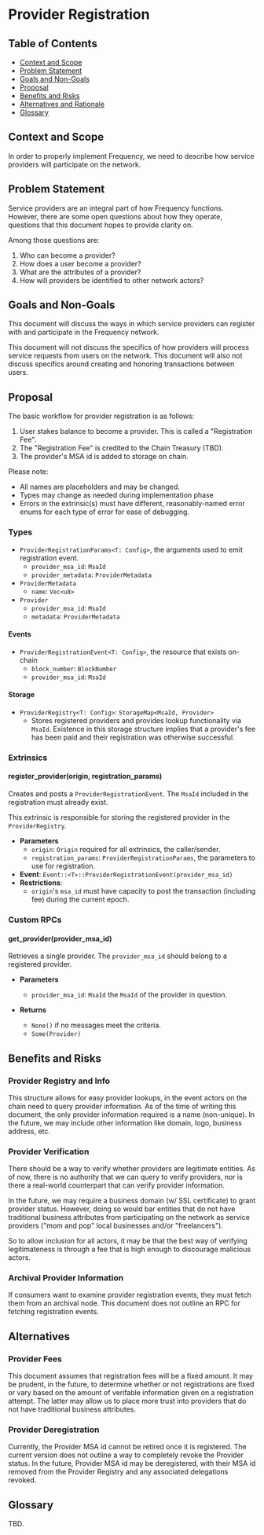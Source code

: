 # Provider Registration

## Table of Contents
* [Context and Scope](#context-and-scope)
* [Problem Statement](#problem-statement)
* [Goals and Non-Goals](#goals-and-non-goals)
* [Proposal](#proposal)
* [Benefits and Risks](#benefits-and-risks)
* [Alternatives and Rationale](#alternatives-and-rationale)
* [Glossary](#glossary)

## Context and Scope
In order to properly implement Frequency, we need to describe how service providers
will participate on the network.

## Problem Statement
Service providers are an integral part of how Frequency functions. However, there are
some open questions about how they operate, questions that this document hopes
to provide clarity on.

Among those questions are:

1. Who can become a provider?
1. How does a user become a provider?
1. What are the attributes of a provider?
1. How will providers be identified to other network actors?

## Goals and Non-Goals
This document will discuss the ways in which service providers can register with
and participate in the Frequency network.

This document will not discuss the specifics of how providers will process
service requests from users on the network. This document will also not discuss
specifics around creating and honoring transactions between users.

## Proposal
The basic workflow for provider registration is as follows:
1. User stakes balance to become a provider. This is called a "Registration Fee".
1. The "Registration Fee" is credited to the Chain Treasury (TBD).
1. The provider's MSA id is added to storage on chain.

Please note:
* All names are placeholders and may be changed.
* Types may change as needed during implementation phase
* Errors in the extrinsic(s) must have different, reasonably-named error enums
  for each type of error for ease of debugging.

### Types
* `ProviderRegistrationParams<T: Config>`, the arguments used to emit registration event.
  * `provider_msa_id`: `MsaId`
  * `provider_metadata`: `ProviderMetadata`
* `ProviderMetadata`
  * `name`: `Vec<u8>`
* `Provider`
  * `provider_msa_id`: `MsaId`
  * `metadata`: `ProviderMetadata`

#### Events
* `ProviderRegistrationEvent<T: Config>`, the resource that exists on-chain
  * `block_number`: `BlockNumber`
  * `provider_msa_id`: `MsaId`

#### Storage
* `ProviderRegistry<T: Config>`: `StorageMap<MsaId, Provider>`
  * Stores registered providers and provides lookup functionality via `MsaId`.
    Existence in this storage structure implies that a provider's fee has been
    paid and their registration was otherwise successful.

### Extrinsics
#### register_provider(origin, registration_params)
Creates and posts a `ProviderRegistrationEvent`. The `MsaId`
included in the registration must already exist.

This extrinsic is responsible for storing the registered provider in the
`ProviderRegistry`.

* **Parameters**
  * `origin`: `Origin`  required for all extrinsics, the caller/sender.
  * `registration_params`: `ProviderRegistrationParams`, the parameters to use for registration.
* **Event**:  `Event::<T>::ProviderRegistrationEvent(provider_msa_id)`
* **Restrictions**:
  * `origin`'s `msa_id` must have capacity to post the transaction (including fee) during the current epoch.


### Custom RPCs
#### get_provider(provider_msa_id)
Retrieves a single provider. The `provider_msa_id` should belong to a registered
provider.

* **Parameters**
  * `provider_msa_id`: `MsaId` the `MsaId` of the provider in question.

* **Returns**
  * `None()` if no messages meet the criteria.
  * `Some(Provider)`

## Benefits and Risks
### Provider Registry and Info
This structure allows for easy provider lookups, in the event actors on the
chain need to query provider information. As of the time of writing this
document, the only provider information required is a name (non-unique). In the
future, we may include other information like domain, logo, business address, etc.

### Provider Verification
There should be a way to verify whether providers are legitimate entities. As of
now, there is no authority that we can query to verify providers, nor is there a
real-world counterpart that can verify provider information.

In the future, we may require a business domain (w/ SSL certificate) to grant
provider status. However, doing so would bar entities that do not have
traditional business attributes from participating on the network as service
providers ("mom and pop" local businesses and/or "freelancers").

So to allow inclusion for all actors, it may be that the best way of verifying
legitimateness is through a fee that is high enough to discourage malicious actors.

### Archival Provider Information
If consumers want to examine provider registration events, they
must fetch them from an archival node. This document does not outline an RPC for
fetching registration events.

## Alternatives
### Provider Fees
This document assumes that registration fees will be a fixed amount. It may be
prudent, in the future, to determine whether or not registrations are fixed or
vary based on the amount of verifable information given on a registration
attempt. The latter may allow us to place more trust into providers that do not
have traditional business attributes.
### Provider Deregistration
Currently, the Provider MSA id cannot be retired once it is registered. The current version does not outline a way to completely revoke the Provider status. In the future, Provider MSA id may be deregistered, with their MSA id removed from the Provider Registry and any associated delegations revoked.

## Glossary
TBD.
